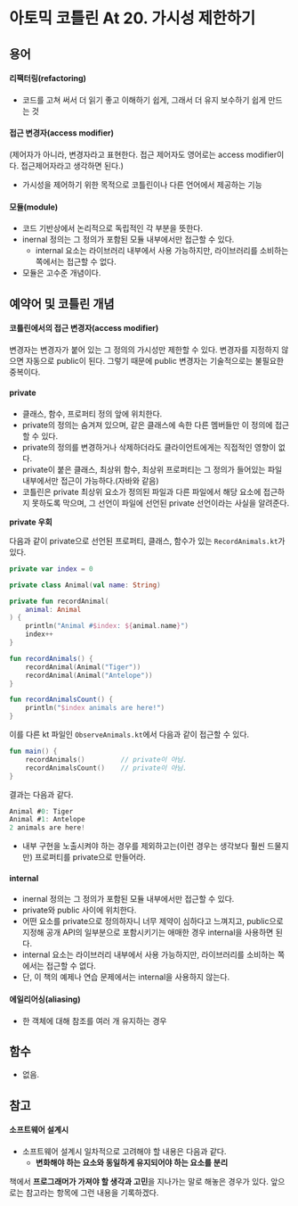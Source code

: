 # 아토믹 코틀린 At 20. 가시성 제한하기

## 용어

#### 리팩터링(refactoring)
- 코드를 고쳐 써서 더 읽기 좋고 이해하기 쉽게, 그래서 더 유지 보수하기 쉽게 만드는 것

#### 접근 변경자(access modifier)
(제어자가 아니라, 변경자라고 표현한다. 접근 제어자도 영어로는 access modifier이다. 접근제어자라고 생각하면 된다.)
- 가시성을 제어하기 위한 목적으로 코틀린이나 다른 언어에서 제공하는 기능

#### 모듈(module)
- 코드 기반상에서 논리적으로 독립적인 각 부분을 뜻한다.
- inernal 정의는 그 정의가 포함된 모듈 내부에서만 접근할 수 있다.
  - internal 요소는 라이브러리 내부에서 사용 가능하지만, 라이브러리를 소비하는 쪽에서는 접근할 수 없다.
- 모듈은 고수준 개념이다.

## 예약어 및 코틀린 개념

#### 코틀린에서의 접근 변경자(access modifier)

변경자는 변경자가 붙어 있는 그 정의의 가시성만 제한할 수 있다.
변경자를 지정하지 않으면 자동으로 public이 된다. 그렇기 때문에 public 변경자는 기술적으로는 불필요한 중복이다.

#### private
  - 클래스, 함수, 프로퍼티 정의 앞에 위치한다.
  - private의 정의는 숨겨져 있으며, 같은 클래스에 속한 다른 멤버들만 이 정의에 접근할 수 있다.
  - private의 정의를 변경하거나 삭제하더라도 클라이언트에게는 직접적인 영향이 없다.
  - private이 붙은 클래스, 최상위 함수, 최상위 프로퍼티는 그 정의가 들어있는 파일 내부에서만 접근이 가능하다.(자바와 같음)
  - 코틀린은 private 최상위 요소가 정의된 파일과 다른 파일에서 해당 요소에 접근하지 못하도록 막으며, 그 선언이 파일에 선언된 private 선언이라는 사실을 알려준다.

**private 우회**

다음과 같이 private으로 선언된 프로퍼티, 클래스, 함수가 있는 `RecordAnimals.kt`가 있다.

```kotlin
private var index = 0

private class Animal(val name: String)

private fun recordAnimal(
    animal: Animal
) {
    println("Animal #$index: ${animal.name}")
    index++
}

fun recordAnimals() {
    recordAnimal(Animal("Tiger"))
    recordAnimal(Animal("Antelope"))
}

fun recordAnimalsCount() {
    println("$index animals are here!")
}
```

이를 다른 kt 파일인 `ObserveAnimals.kt`에서 다음과 같이 접근할 수 있다.

```kotlin
fun main() {
    recordAnimals()         // private이 아님.
    recordAnimalsCount()    // private이 아님.
}
```

결과는 다음과 같다.

```kotlin
Animal #0: Tiger
Animal #1: Antelope
2 animals are here!
```

- 내부 구현을 노출시켜야 하는 경우를 제외하고는(이런 경우는 생각보다 훨씬 드물지만) 프로퍼티를 private으로 만들어라.

#### internal
- inernal 정의는 그 정의가 포함된 모듈 내부에서만 접근할 수 있다.
- private와 public 사이에 위치한다.
- 어떤 요소를 private으로 정의하자니 너무 제약이 심하다고 느껴지고, public으로 지정해 공개 API의 일부분으로 포함시키기는 애매한 경우 internal을 사용하면 된다.
- internal 요소는 라이브러리 내부에서 사용 가능하지만, 라이브러리를 소비하는 쪽에서는 접근할 수 없다.
- 단, 이 책의 예제나 연습 문제에서는 internal을 사용하지 않는다.


#### 에일리어싱(aliasing)
- 한 객체에 대해 참조를 여러 개 유지하는 경우

## 함수

- 없음.


## 참고

#### 소프트웨어 설계시 
- 소프트웨어 설계시 일차적으로 고려해야 할 내용은 다음과 같다.
  - **변화해야 하는 요소와 동일하게 유지되어야 하는 요소를 분리**


책에서 **프로그래머가 가져야 할 생각과 고민**을 지나가는 말로 해놓은 경우가 있다. 
앞으로는 참고라는 항목에 그런 내용을 기록하겠다.